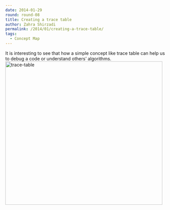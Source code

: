 ```yaml
---
date: 2014-01-29
round: round-08
title: Creating a trace table
author: Zahra Shirzadi
permalink: /2014/01/creating-a-trace-table/
tags:
  - Concept Map
---
```

It is interesting to see that how a simple concept like trace table can help us to debug a code or understand others’ algorithms.[<img class="alignnone size-full wp-image-5721" alt="trace-table" src="http://teaching.software-carpentry.org/wp-content/uploads/2014/01/trace-table.png" width="492" height="448" />][1]

 [1]: http://teaching.software-carpentry.org/wp-content/uploads/2014/01/trace-table.png
